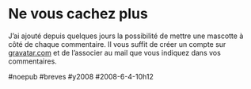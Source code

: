 # Ne vous cachez plus

J’ai ajouté depuis quelques jours la possibilité de mettre une mascotte à côté de chaque commentaire. Il vous suffit de créer un compte sur [gravatar.com](http://en.gravatar.com/) et de l’associer au mail que vous indiquez dans vos commentaires.

#noepub #breves #y2008 #2008-6-4-10h12
